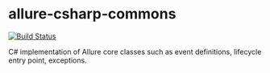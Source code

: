 allure-csharp-commons
=====================
[![Build Status](https://travis-ci.org/ilya-murzinov/AllureCSharpCommons.svg?branch=master)](https://travis-ci.org/ilya-murzinov/AllureCSharpCommons)

C# implementation of Allure core classes such as event definitions, lifecycle entry point, exceptions.

